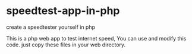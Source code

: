 # speedtest-app-in-php
create a speedtester  yourself in php 

This is a php web app to test internet speed, You can use and modify this code.
just copy these files in your web directory.

